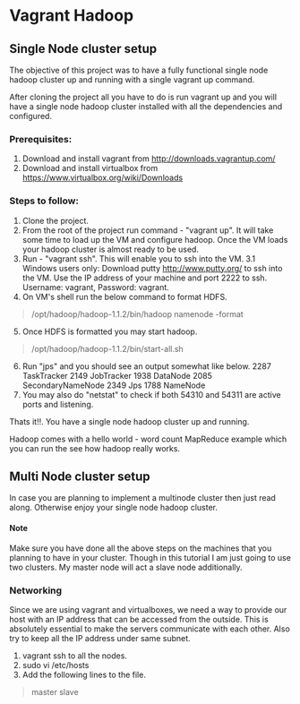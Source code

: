 Vagrant Hadoop
==================

## Single Node cluster setup ##

The objective of this  project was to have a fully functional single node hadoop cluster up and running with a single vagrant up command.

After cloning the project all you have to do is run vagrant up and you will have a single node hadoop cluster installed with all the dependencies and configured.

### Prerequisites: ###
1. Download and install vagrant from http://downloads.vagrantup.com/
2. Download and install virtualbox from https://www.virtualbox.org/wiki/Downloads

### Steps to follow: ###
1. Clone the project.
2. From the root of the project run command - "vagrant up". It will take some time to load up the VM and configure hadoop. Once the VM loads your hadoop cluster is almost ready to be used.
3. Run - "vagrant ssh". This will enable you to ssh into the VM.
3.1 Windows users only: Download putty http://www.putty.org/ to ssh into the VM. Use the IP address of your machine and port 2222 to ssh. Username: vagrant, Password: vagrant.
4. On VM's shell run the below command to format HDFS.
>   /opt/hadoop/hadoop-1.1.2/bin/hadoop namenode -format
5. Once HDFS is formatted you may start hadoop.
>   /opt/hadoop/hadoop-1.1.2/bin/start-all.sh
6. Run "jps" and you should see an output somewhat like below.
   2287 TaskTracker
   2149 JobTracker
   1938 DataNode
   2085 SecondaryNameNode
   2349 Jps
   1788 NameNode
7. You may also do "netstat" to check if both 54310 and 54311 are active ports and listening.

Thats it!!. You have a single node hadoop cluster up and running.

Hadoop comes with a hello world - word count MapReduce example which you can run the see how hadoop really works.


## Multi Node cluster setup

In case you are planning to implement a multinode cluster then just read along. Otherwise enjoy your single node hadoop cluster.

#### Note ####
Make sure you have done all the above steps on the machines that you planning to have in your cluster. Though in this tutorial I am just going to use two clusters. My master node will act a slave node additionally.

### Networking ###
Since we are using vagrant and virtualboxes, we need a way to provide our host with an IP address that can be accessed from the outside. This is absolutely essential to make the servers communicate with each other. Also try to keep all the IP address under same subnet.

1. vagrant ssh to all the nodes.
2. sudo vi /etc/hosts
3. Add the following lines to the file.
> <IP-ADDRESS>   master
> <IP-ADDRESS>   slave
